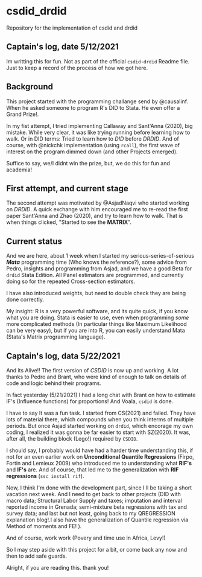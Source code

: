 # csdid_drdid
Repository for the implementation of csdid and drdid
## Captain's log, date 5/12/2021
Im writting this for fun. Not as part of the official `csdid-drdid` Readme file. Just to keep a record of the process of how we got here.
## Background
This project started with the programming challange send by @causalinf. When he asked someone to program R's DID to Stata. He even offer a Grand Prize!. 

In my fist attempt, I tried implementing Callaway and Sant'Anna (2020), big mistake. While very clear, it was like trying running before learning how to walk. Or in DID terms: Tried to learn how to *DID* before *DRDID*. And of course, with @nickchk implementation (using `rcall`), the first wave of interest on the program dimmed down (and other Projects emerged). 

Suffice to say, we/I didnt win the prize, but, we do this for fun and academia!

## First attempt, and current stage

The second attempt was motivated by @AsjadNaqvi who started working on *DRDID*. A quick exchange with him encouraged me to re-read the first paper Sant'Anna and Zhao (2020), and try to learn how to walk. That is when things clicked, "Started to see the **MATRIX**". 

## Current status

And we are here, about 1 week when I started my serious-series-of-serious ***Mata*** programming time (Who knows the reference?), some advice from Pedro, insights and programming from Asjad, and we have a good Beta for `drdid` Stata Edition. All Panel estimators are programmed, and currently doing so for the repeated Cross-section estimators. 

I have also introduced weights, but need to double check they are being done correctly.

My insight: R is a very powerful software, and its quite quick, if you know what you are doing. Stata is easier to use, even when programming _some_ more complicated methods (In particular things like Maximum Likelihood can be very easy), but if you are into R, you can easily understand Mata (Stata's Matrix programming language).

## Captain's log, data 5/22/2021

And its Alive!! The first version of *CSDID* is now up and working. A lot thanks to Pedro and Brant, who were kind of enough to talk on details of code and logic behind their programs. 

In fact yesterday (5/21/2021) I had a long chat with Brant on how to estimate IF's (Influence functions) for proportions! And Voala, `csdid` is done.

I have to say It was a fun task. I started from CS(2021) and failed. They have lots of material there, which compounds when you think interms of multiple periods. But once Asjad started working on `drdid`, which encorage my own coding, I realized it was gonna be far easier to start with SZ(2020). It was, after all, the building block (Lego!) required by `CSDID`. 

I should say, I probably would have had a harder time understanding this, if not for an even earlier work on **Unconditional Quantile Regressions** (Firpo, Fortin and Lemieux 2009) who introduced me to understanding what **RIF's** and **IF's** are. And of course, that led me to the generalization with **RIF regressions** (`ssc install rif`). 

Now, I think I'm done with the development part, since I ll be taking a short vacation next week. And I need to get back to other projects (DID with macro data; Structural Labor Supply and taxes; imputation and interval reported income in Grenada; semi-mixture beta regressions with tax and survey data; and last but not least, going back to my QREGRESSION explanation blog!.I also have the generalization of Quantile regression via Method of moments and FE! ).

And of course, work work (Povery and time use in Africa, Levy!)

So I may step aside with this project for a bit, or come back any now and then to add safe guards.

Alright, if you are reading this. thank you!





